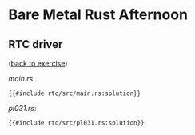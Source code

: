 # Bare Metal Rust Afternoon

## RTC driver

([back to exercise](rtc.md))

_main.rs_:

```rust,compile_fail
{{#include rtc/src/main.rs:solution}}
```

_pl031.rs_:

```rust,compile_fail
{{#include rtc/src/pl031.rs:solution}}
```
